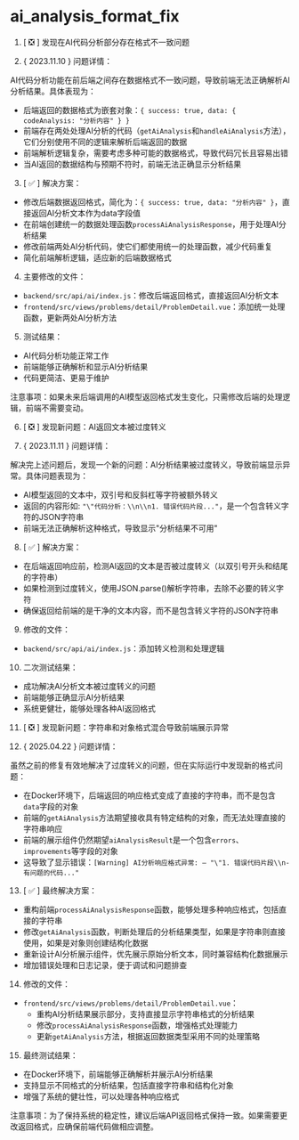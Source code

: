 # ai_analysis_format_fix

1. [ ❎ ] 发现在AI代码分析部分存在格式不一致问题

2. { 2023.11.10 } 问题详情：

AI代码分析功能在前后端之间存在数据格式不一致问题，导致前端无法正确解析AI分析结果。具体表现为：

- 后端返回的数据格式为嵌套对象：`{ success: true, data: { codeAnalysis: "分析内容" } }`
- 前端存在两处处理AI分析的代码（`getAiAnalysis`和`handleAiAnalysis`方法），它们分别使用不同的逻辑来解析后端返回的数据
- 前端解析逻辑复杂，需要考虑多种可能的数据格式，导致代码冗长且容易出错
- 当AI返回的数据结构与预期不符时，前端无法正确显示分析结果

3. [ ✅ ] 解决方案：

- 修改后端数据返回格式，简化为：`{ success: true, data: "分析内容" }`，直接返回AI分析文本作为data字段值
- 在前端创建统一的数据处理函数`processAiAnalysisResponse`，用于处理AI分析结果
- 修改前端两处AI分析代码，使它们都使用统一的处理函数，减少代码重复
- 简化前端解析逻辑，适应新的后端数据格式

4. 主要修改的文件：

- `backend/src/api/ai/index.js`：修改后端返回格式，直接返回AI分析文本
- `frontend/src/views/problems/detail/ProblemDetail.vue`：添加统一处理函数，更新两处AI分析方法

5. 测试结果：

- AI代码分析功能正常工作
- 前端能够正确解析和显示AI分析结果
- 代码更简洁、更易于维护

注意事项：如果未来后端调用的AI模型返回格式发生变化，只需修改后端的处理逻辑，前端不需要变动。

6. [ ❎ ] 发现新问题：AI返回文本被过度转义

7. { 2023.11.11 } 问题详情：

解决完上述问题后，发现一个新的问题：AI分析结果被过度转义，导致前端显示异常。具体问题表现为：

- AI模型返回的文本中，双引号和反斜杠等字符被额外转义
- 返回的内容形如: `"\"代码分析：\\n\\n1. 错误代码片段..."`，是一个包含转义字符的JSON字符串
- 前端无法正确解析这种格式，导致显示"分析结果不可用"

8. [ ✅ ] 解决方案：

- 在后端返回响应前，检测AI返回的文本是否被过度转义（以双引号开头和结尾的字符串）
- 如果检测到过度转义，使用JSON.parse()解析字符串，去除不必要的转义字符
- 确保返回给前端的是干净的文本内容，而不是包含转义字符的JSON字符串

9. 修改的文件：

- `backend/src/api/ai/index.js`：添加转义检测和处理逻辑

10. 二次测试结果：

- 成功解决AI分析文本被过度转义的问题
- 前端能够正确显示AI分析结果
- 系统更健壮，能够处理各种AI返回格式 

11. [ ❎ ] 发现新问题：字符串和对象格式混合导致前端展示异常

12. { 2025.04.22 } 问题详情：

虽然之前的修复有效地解决了过度转义的问题，但在实际运行中发现新的格式问题：

- 在Docker环境下，后端返回的响应格式变成了直接的字符串，而不是包含`data`字段的对象
- 前端的`getAiAnalysis`方法期望接收具有特定结构的对象，而无法处理直接的字符串响应
- 前端的展示组件仍然期望`aiAnalysisResult`是一个包含`errors`、`improvements`等字段的对象
- 这导致了显示错误：`[Warning] AI分析响应格式异常: – "\"1. 错误代码片段\\n- 有问题的代码..."`

13. [ ✅ ] 最终解决方案：

- 重构前端`processAiAnalysisResponse`函数，能够处理多种响应格式，包括直接的字符串
- 修改`getAiAnalysis`函数，判断处理后的分析结果类型，如果是字符串则直接使用，如果是对象则创建结构化数据
- 重新设计AI分析展示组件，优先展示原始分析文本，同时兼容结构化数据展示
- 增加错误处理和日志记录，便于调试和问题排查

14. 修改的文件：

- `frontend/src/views/problems/detail/ProblemDetail.vue`：
  - 重构AI分析结果展示部分，支持直接显示字符串格式的分析结果
  - 修改`processAiAnalysisResponse`函数，增强格式处理能力
  - 更新`getAiAnalysis`方法，根据返回数据类型采用不同的处理策略

15. 最终测试结果：

- 在Docker环境下，前端能够正确解析并展示AI分析结果
- 支持显示不同格式的分析结果，包括直接字符串和结构化对象
- 增强了系统的健壮性，可以处理各种响应格式

注意事项：为了保持系统的稳定性，建议后端API返回格式保持一致。如果需要更改返回格式，应确保前端代码做相应调整。 